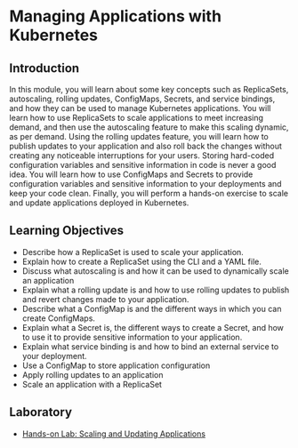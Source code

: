 # Managing Applications with Kubernetes
## Introduction
In this module, you will learn about some key concepts such as ReplicaSets, autoscaling, rolling updates, ConfigMaps, Secrets, and service bindings, and how they can be used to manage Kubernetes applications. You will learn how to use ReplicaSets to scale applications to meet increasing demand, and then use the autoscaling feature to make this scaling dynamic, as per demand. Using the rolling updates feature, you will learn how to publish updates to your application and also roll back the changes without creating any noticeable interruptions for your users. Storing hard-coded configuration variables and sensitive information in code is never a good idea. You will learn how to use ConfigMaps and Secrets to provide configuration variables and sensitive information to your deployments and keep your code clean. Finally, you will perform a hands-on exercise to scale and update applications deployed in Kubernetes.

## Learning Objectives
* Describe how a ReplicaSet is used to scale your application.
* Explain how to create a ReplicaSet using the CLI and a YAML file.
* Discuss what autoscaling is and how it can be used to dynamically scale an application
* Explain what a rolling update is and how to use rolling updates to publish and revert changes made to your application.
* Describe what a ConfigMap is and the different ways in which you can create ConfigMaps.
* Explain what a Secret is, the different ways to create a Secret, and how to use it to provide sensitive information to your application.
* Explain what service binding is and how to bind an external service to your deployment.
* Use a ConfigMap to store application configuration
* Apply rolling updates to an application
* Scale an application with a ReplicaSet

## Laboratory
* [Hands-on Lab: Scaling and Updating Applications](./files/labs.cognitiveclass.ai.pdf)
